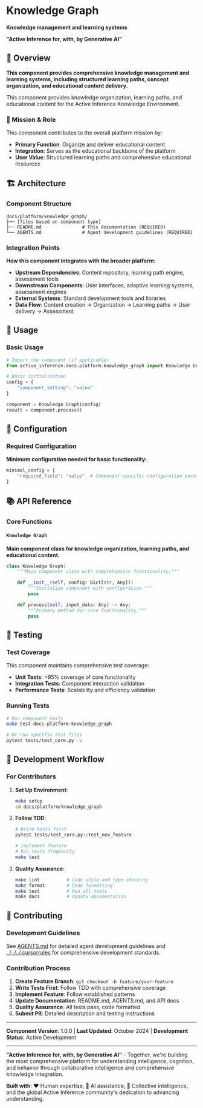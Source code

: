 # Knowledge Graph

**Knowledge management and learning systems**

**"Active Inference for, with, by Generative AI"**

## 📖 Overview

**This component provides comprehensive knowledge management and learning systems, including structured learning paths, concept organization, and educational content delivery.**

This component provides knowledge organization, learning paths, and educational content for the Active Inference Knowledge Environment.

### 🎯 Mission & Role

This component contributes to the overall platform mission by:

- **Primary Function**: Organize and deliver educational content
- **Integration**: Serves as the educational backbone of the platform
- **User Value**: Structured learning paths and comprehensive educational resources

## 🏗️ Architecture

### Component Structure

```
docs/platform/knowledge_graph/
├── [files based on component type]
├── README.md               # This documentation (REQUIRED)
└── AGENTS.md               # Agent development guidelines (REQUIRED)
```

### Integration Points

**How this component integrates with the broader platform:**

- **Upstream Dependencies**: Content repository, learning path engine, assessment tools
- **Downstream Components**: User interfaces, adaptive learning systems, assessment engines
- **External Systems**: Standard development tools and libraries
- **Data Flow**: Content creation → Organization → Learning paths → User delivery → Assessment

## 🚀 Usage

### Basic Usage

```python
# Import the component (if applicable)
from active_inference.docs.platform.knowledge_graph import Knowledge Graph

# Basic initialization
config = {
    "component_setting": "value"
}

component = Knowledge Graph(config)
result = component.process()
```

## 🔧 Configuration

### Required Configuration

**Minimum configuration needed for basic functionality:**

```python
minimal_config = {
    "required_field": "value"  # Component-specific configuration parameters
}
```

## 📚 API Reference

### Core Functions

#### `Knowledge Graph`

**Main component class for knowledge organization, learning paths, and educational content.**

```python
class Knowledge Graph:
    """Main component class with comprehensive functionality."""

    def __init__(self, config: Dict[str, Any]):
        """Initialize component with configuration."""
        pass

    def process(self, input_data: Any) -> Any:
        """Primary method for core functionality."""
        pass
```

## 🧪 Testing

### Test Coverage

This component maintains comprehensive test coverage:

- **Unit Tests**: >95% coverage of core functionality
- **Integration Tests**: Component interaction validation
- **Performance Tests**: Scalability and efficiency validation

### Running Tests

```bash
# Run component tests
make test-docs-platform-knowledge_graph

# Or run specific test files
pytest tests/test_core.py -v
```

## 🔄 Development Workflow

### For Contributors

1. **Set Up Environment**:
   ```bash
   make setup
   cd docs/platform/knowledge_graph
   ```

2. **Follow TDD**:
   ```bash
   # Write tests first
   pytest tests/test_core.py::test_new_feature

   # Implement feature
   # Run tests frequently
   make test
   ```

3. **Quality Assurance**:
   ```bash
   make lint          # Code style and type checking
   make format        # Code formatting
   make test          # Run all tests
   make docs          # Update documentation
   ```

## 🤝 Contributing

### Development Guidelines

See [AGENTS.md](AGENTS.md) for detailed agent development guidelines and [../../../.cursorrules](../../../.cursorrules) for comprehensive development standards.

### Contribution Process

1. **Create Feature Branch**: `git checkout -b feature/your-feature`
2. **Write Tests First**: Follow TDD with comprehensive coverage
3. **Implement Feature**: Follow established patterns
4. **Update Documentation**: README.md, AGENTS.md, and API docs
5. **Quality Assurance**: All tests pass, code formatted
6. **Submit PR**: Detailed description and testing instructions

---

**Component Version**: 1.0.0 | **Last Updated**: October 2024 | **Development Status**: Active Development

---

**"Active Inference for, with, by Generative AI"** - Together, we're building the most comprehensive platform for understanding intelligence, cognition, and behavior through collaborative intelligence and comprehensive knowledge integration.

**Built with**: ❤️ Human expertise, 🤖 AI assistance, 🧠 Collective intelligence, and the global Active Inference community's dedication to advancing understanding.
